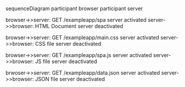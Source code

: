 sequenceDiagram
    participant browser
    participant server

browser->>server: GET /exampleapp/spa
server activated
server->>browser: HTML Document
server deactivated

browser->>server: GET /exampleapp/main.css
server activated
server->>browser: CSS file
server deactivated

browser->>server: GET /exampleapp/spa.js
server activated
server->>browser: JS file
server deactivated

brwoser->>server: GET /exampleapp/data.json
server activated
server->>browser: JSON file
server deactivated